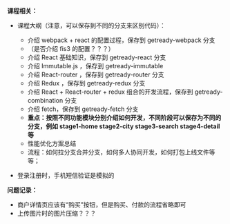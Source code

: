 **课程相关：**

- 课程大纲（注意，可以保存到不同的分支来区别代码）：
    - 介绍 webpack + react 的配置过程，保存到 getready-webpack 分支
    - （是否介绍 fis3 的配置？？？）
    - 介绍 React 基础知识，保存到 getready-react 分支
    - 介绍 Immutable.js ，保存到 getready-immutable
    - 介绍 React-router ，保存到 getready-router 分支
    - 介绍 Redux ，保存到 getready-redux 分支
    - 介绍 React + React-router + redux 组合的开发流程，保存到 getready-combination 分支
    - 介绍 fetch，保存到 getready-fetch 分支
    - **重点：按照不同功能模块分别介绍如何开发，不同阶段可以保存为不同的分支，例如 stage1-home stage2-city stage3-search stage4-detail 等**
    - 性能优化方案总结
    - 流程：如何拉分支合并分支，如何多人协同开发，如何打包上线文件等等；

- 登录注册时，手机短信验证是模拟的

**问题记录：**

- 商户详情页应该有“购买”按钮，但是购买、付款的流程省略即可
- 上传图片时的图片压缩？？？
